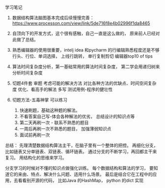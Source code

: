 学习笔记
1. 数据结构算法脑图基本完成后续慢慢完善： https://www.processon.com/view/link/5de716f8e4b02996f1da8465

2. 自顶向下的开发方式，这个很有感触，自己一直是这么做的， 原来前人已经对此做了总结。

3. 熟悉编辑器的使用很重要，intelj idea 和pycharm 的行编辑熟悉程度还是不够
	行头、行位、单词选择， 上线行跳转， 单行复制剪切
	编辑器top10 of tips

4. 算法时间复杂度分析，第一基础常用的算法时间复杂度， 第二学会用递归树来分析时间复杂度 

5. 切题4件套
	审题
	考虑可能的解决方法
	  对比各种方法的优缺点、时间空间复杂度
	  优化、看高手的解法
	多写
	测试用例-程序的健壮性

6. 切题方法-五毒神掌 可以练习
   1. 快速刷题，基础这种题的解法。
   2. 不看答案自己写-体会各种解法的优劣， 总结设计的知识点等
   3. 第二天再刷一次 - 联系不熟悉的题目
   4. 一周后再刷一次不熟悉的题目， 加强薄弱知识点
   5. 面试前再刷一次


总结：
  先理清楚数据结构算法主干，在脑子里有一个整体的把控。 再细化分支，比如链表又分单链表、双链表、循环链表。 
  通过分支的不断学习，再回都主干来复习。 用结构化的思维来学习。

  分支学习的时候对不懂的知识点做强化训练。
  每个数据结构和算法的学习， 要知道它的来由、特点、解决什么问题、适用什么场景。 
  最后是结合它在工程中的应用，去看看别开源的代码， 比如Java 的HashMap， python 的dict 实现

